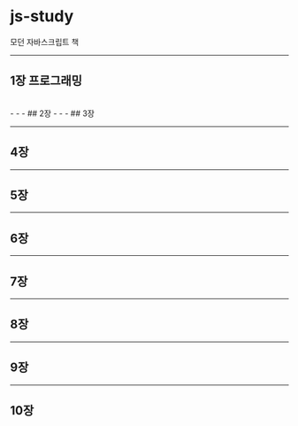 # js-study
모던 자바스크립트 책<br>

- - -
## 1장 프로그래밍
<br/>
- - -
## 2장
- - -
## 3장

- - -
## 4장
- - -
## 5장
- - -
## 6장
- - -
## 7장
- - -
## 8장
- - -
## 9장
- - -
## 10장


